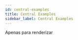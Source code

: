 ```yaml
---
id: central-examples
title: Central Examples
sidebar_label: Central Examples
---
```


Apenas para renderizar
